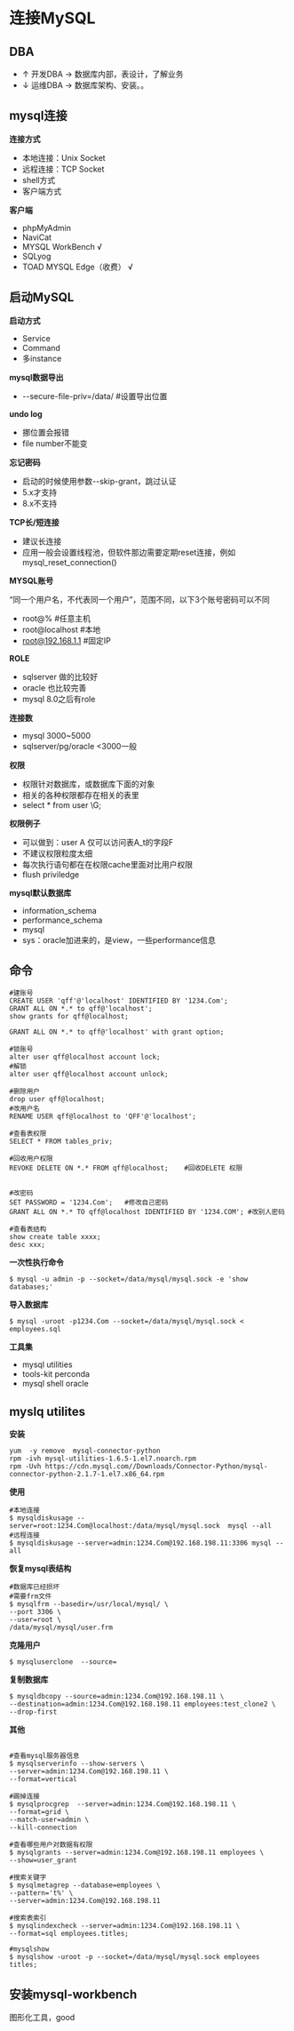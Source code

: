# 连接MySQL

## DBA

- ↑ 开发DBA -> 数据库内部，表设计，了解业务
- ↓ 运维DBA -> 数据库架构、安装。。

## mysql连接

**连接方式**
- 本地连接：Unix Socket
- 远程连接：TCP Socket
- shell方式
- 客户端方式

**客户端**
- phpMyAdmin
- NaviCat
- MYSQL WorkBench √
- SQLyog
- TOAD MYSQL Edge（收费） √

## 启动MySQL

**启动方式**
- Service
- Command
- 多instance

**mysql数据导出**
- --secure-file-priv=/data/	#设置导出位置

**undo log**
- 挪位置会报错
- file number不能变

**忘记密码**
- 启动的时候使用参数--skip-grant，跳过认证
- 5.x才支持
- 8.x不支持

**TCP长/短连接**
- 建议长连接
- 应用一般会设置线程池，但软件那边需要定期reset连接，例如mysql_reset_connection()

**MYSQL账号**

“同一个用户名，不代表同一个用户”，范围不同，以下3个账号密码可以不同
- root@%		#任意主机
- root@localhost	#本地
- root@192.168.1.1	#固定IP

**ROLE**
- sqlserver 做的比较好
- oracle 也比较完善
- mysql 8.0之后有role

**连接数**
- mysql	3000~5000
- sqlserver/pg/oracle <3000一般

**权限**
- 权限针对数据库，或数据库下面的对象
- 相关的各种权限都存在相关的表里
- select * from user \G;

**权限例子**
- 可以做到：user A 仅可以访问表A_t的字段F
- 不建议权限粒度太细
- 每次执行语句都在在权限cache里面对比用户权限
- flush priviledge

**mysql默认数据库**
- information_schema               
- performance_schema
- mysql
- sys：oracle加进来的，是view，一些performance信息  


## 命令

```
#建账号
CREATE USER 'qff'@'localhost' IDENTIFIED BY '1234.Com';
GRANT ALL ON *.* to qff@'localhost';
show grants for qff@localhost;

GRANT ALL ON *.* to qff@'localhost' with grant option;

#锁账号
alter user qff@localhost account lock;
#解锁
alter user qff@localhost account unlock;

#删除用户
drop user qff@localhost;
#改用户名
RENAME USER qff@localhost to 'QFF'@'localhost';

#查看表权限
SELECT * FROM tables_priv;

#回收用户权限
REVOKE DELETE ON *.* FROM qff@localhost;	#回收DELETE 权限


#改密码
SET PASSWORD = '1234.Com';   #修改自己密码
GRANT ALL ON *.* TO qff@localhost IDENTIFIED BY '1234.COM';	#改别人密码

#查看表结构
show create table xxxx;
desc xxx;
```

**一次性执行命令**

```
$ mysql -u admin -p --socket=/data/mysql/mysql.sock -e 'show databases;'
```

**导入数据库**

```
$ mysql -uroot -p1234.Com --socket=/data/mysql/mysql.sock < employees.sql
```

**工具集**

- mysql utilities
- tools-kit  perconda
- mysql shell oracle

## myslq utilites

**安装**

```
yum  -y remove  mysql-connector-python
rpm -ivh mysql-utilities-1.6.5-1.el7.noarch.rpm
rpm -Uvh https://cdn.mysql.com//Downloads/Connector-Python/mysql-connector-python-2.1.7-1.el7.x86_64.rpm
```

**使用**

```
#本地连接
$ mysqldiskusage --server=root:1234.Com@localhost:/data/mysql/mysql.sock  mysql --all
#远程连接
$ mysqldiskusage --server=admin:1234.Com@192.168.198.11:3306 mysql --all
```

**恢复mysql表结构**

```
#数据库已经损坏
#需要frm文件
$ mysqlfrm --basedir=/usr/local/mysql/ \
--port 3306 \
--user=root \
/data/mysql/mysql/user.frm
```

**克隆用户**

```
$ mysqluserclone  --source=
```

**复制数据库**

```
$ mysqldbcopy --source=admin:1234.Com@192.168.198.11 \
--destination=admin:1234.Com@192.168.198.11 employees:test_clone2 \
--drop-first
```

**其他**

```

#查看mysql服务器信息
$ mysqlserverinfo --show-servers \
--server=admin:1234.Com@192.168.198.11 \
--format=vertical

#踢掉连接
$ mysqlprocgrep  --server=admin:1234.Com@192.168.198.11 \
--format=grid \
--match-user=admin \
--kill-connection

#查看哪些用户对数据有权限
$ mysqlgrants --server=admin:1234.Com@192.168.198.11 employees \
--show=user_grant

#搜索关键字
$ mysqlmetagrep --database=employees \
--pattern='t%' \
--server=admin:1234.Com@192.168.198.11

#搜索表索引
$ mysqlindexcheck --server=admin:1234.Com@192.168.198.11 \
--format=sql employees.titles;

#mysqlshow
$ mysqlshow -uroot -p --socket=/data/mysql/mysql.sock employees titles;
```


## 安装mysql-workbench

图形化工具，good
